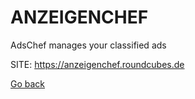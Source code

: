 # ANZEIGENCHEF
 
 AdsChef manages your classified ads
 
 SITE: https://anzeigenchef.roundcubes.de

 [Go back](https://portable-linux-apps.github.io/apps.html)
